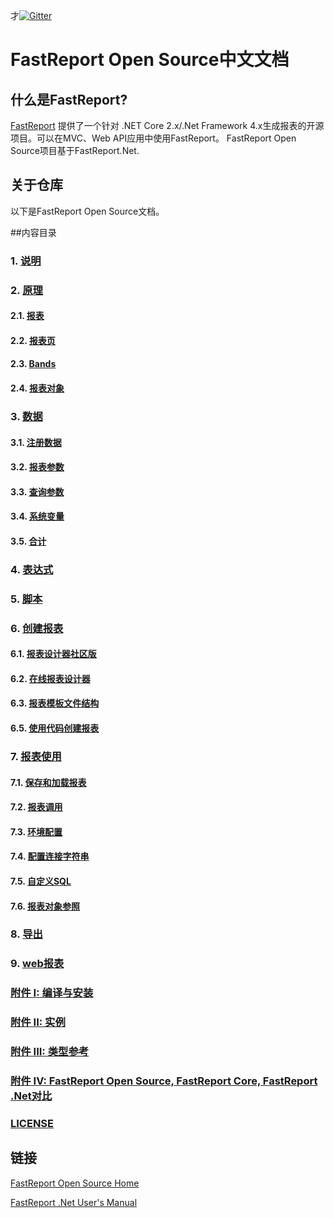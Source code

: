 才[![Gitter](https://badges.gitter.im/FastReports/FastReport.svg)](https://gitter.im/FastReports/FastReport?utm_source=badge&utm_medium=badge&utm_campaign=pr-badge)

# FastReport Open Source中文文档

## 什么是FastReport?

[FastReport](https://github.com/FastReports/FastReport) 提供了一个针对 .NET Core 2.x/.Net Framework 4.x生成报表的开源项目。可以在MVC、Web API应用中使用FastReport。 FastReport Open Source项目基于FastReport.Net.

## 关于仓库

以下是FastReport Open Source文档。 

##内容目录

### 1. [说明](Introduction.md)

### 2. [原理](Fundamentals.md)
#### 2.1. [报表](Report.md)
#### 2.2. [报表页](ReportPages.md)
#### 2.3. [Bands](Bands.md)
#### 2.4. [报表对象](ReportObjects.md)

### 3. [数据](Data.md)
#### 3.1. [注册数据](RegisteringData.md)
#### 3.2. [报表参数](ReportParameters.md)
#### 3.3. [查询参数](QueryParameters.md)
#### 3.4. [系统变量](SystemVariables.md)
#### 3.5. [合计](Totals.md)

### 4. [表达式](Expressions.md)

### 5. [脚本](Script.md)

### 6. [创建报表](ReportCreation.md)
#### 6.1. [报表设计器社区版](FastReportDesignerCommunityEdition.md)
#### 6.2. [在线报表设计器](FastReportOnlineDesigner.md)
#### 6.3. [报表模板文件结构](ReportTemplateFileStructure.md)
#### 6.5. [使用代码创建报表](CreatingReportUsingCode.md)

### 7. [报表使用](UsingReport.md)
#### 7.1. [保存和加载报表](StoringLoadingReport.md)
#### 7.2. [报表调用](RunningReport.md)
#### 7.3. [环境配置](ConfiguringEnvironment.md)
#### 7.4. [配置连接字符串](PassingOwnConnectionString.md)
#### 7.5. [自定义SQL](PassingCustomSQL.md)
#### 7.6. [报表对象参照](ReferenceReportObject.md)

### 8. [导出](Exporting.md)

### 9. [web报表](WebReport.md)

### [附件 I: 编译与安装](CompilationInstallation.md)
### [附件 II: 实例](Examples.md)
### [附件 III: 类型参考](https://fastreports.github.io/FastReport.Documentation/ClassReference/api/FastReport.html)
### [附件 IV: FastReport Open Source, FastReport Core, FastReport .Net对比](COMPARISON.md)

### [LICENSE](LICENSE.md)

## 链接

[FastReport Open Source Home](https://github.com/FastReports/FastReport "Click for visiting the FastReport Open Source GitHub")

[FastReport .Net User's Manual](https://www.fast-report.com/public_download/html/UserManFrNET-en/index.html)
